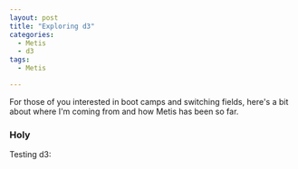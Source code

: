 ```yaml
---
layout: post
title: "Exploring d3"
categories:
  - Metis
  - d3
tags:
  - Metis

---
```

For those of you interested in boot camps and switching fields, here's a bit about where I'm coming from and how Metis has been so far. 

### Holy
Testing d3:

<script src="https://d3js.org/d3.v4.min.js"></script>
<script src="https://cdnjs.cloudflare.com/ajax/libs/d3-legend/2.21.0/d3-legend.js"></script>
<script src="https://d3js.org/queue.v1.min.js"></script>
<script src="https://d3js.org/topojson.v1.min.js"></script>
<script src="https://d3js.org/d3-geo-projection.v1.min.js"></script>
<script src="{{ site.url }}/assets/js/d3-tip.js"></script>
<script src="{{ site.url }}/assets/js/jenks.js"></script>
<script src='https://cdnjs.cloudflare.com/ajax/libs/babel-standalone/6.10.3/babel.min.js'></script>

<script lang='babel' type='text/babel'>
// configuration
const colorVariable = 'population';
const geoIDVariable = 'id';
const format = d3.format(',');

// Set tooltips
const tip = d3.tip()
  .attr('class', 'd3-tip')
  .offset([-10, 0])
  .html(d => `<strong>Country: </strong><span class='details'>${d.properties.name}<br></span>
  <strong>Species: </strong><span class='details'>${d.speciesCount}</span>`);

const margin = {top: 5, right: 100, bottom: 5, left: 5};
width 960 -  is standard...
const width = 960 - margin.left - margin.right;
const height = 500 - margin.top - margin.bottom;

const color = d3.scaleQuantile()
      .range([
    'rgb(7,79,151)',
    'rgb(17,119,220)',
    'rgb(82,165,249)',
    'rgb(181,218,255)', 
    'rgb(236,237,255)',
    'rgb(250,192,194)', 
    'rgb(253,108,113)', 
    'rgb(228,43,49)',
    'rgb(186,7,13)',
    'rgb(138,5,9)'
  ]);


const svg = d3.select('#chart')
  .append('svg')
  .attr('width', width + margin.left + margin.right)
  .attr('height', height + margin.top + margin.bottom)
  .append('g')
  .attr('class', 'map')
  .attr('transform', 'translate(' + [margin.left, margin.top] + ')');

const projection = d3.geoRobinson()
  .scale(148)
  .rotate([352, 0, 0])
  .translate( [width / 2, height / 2]);


const path = d3.geoPath().projection(projection);

svg.call(tip);

//{{ site.url }}/images/project_be
queue()
  .defer(d3.json, '{{ site.url }}/d3data/world_countries.json')
  .defer(d3.csv, '{{ site.url }}/d3data/world_mean.csv')
  .defer(d3.csv, '{{ site.url }}/d3data/species_counts.csv')
  .await(ready);

//queue()
//  .defer(d3.json, '{{url_for('static', filename ='world_countries.json')}}')
//  .defer(d3.csv, '{{url_for('static', filename ='world_mean.csv')}}')
//  .defer(d3.csv, '{{url_for('static', filename ='species_counts.csv')}}')
//  .await(ready);

function ready(error, geography, data, speciesCounts) {
  data.forEach(d => {
    d[colorVariable] = Number(d[colorVariable].replace(',', ''));
  });

  var map = d3.map([{name: "foo"}, {name: "bar"}], function(d) { return d.name; });
  map.get("foo"); // {"name": "foo"}

  const speciesCountbyID = {};

  console.log(speciesCounts);
  speciesCounts.forEach(d => { 
    speciesCountbyID[d[geoIDVariable]] = d["counts"]; 
  });
  console.log(speciesCountbyID);


  const colorVariableValueByID = {};

  data.forEach(d => { colorVariableValueByID[d[geoIDVariable]] = d[colorVariable]; });
  geography.features.forEach(d => { d[colorVariable] = colorVariableValueByID[d.id] });

  // calculate jenks natural breaks
  const numberOfClasses = color.range().length - 1;
  const jenksNaturalBreaks = jenks(data.map(d => d[colorVariable]), numberOfClasses);
  console.log('numberOfClasses', numberOfClasses);
  console.log('jenksNaturalBreaks', jenksNaturalBreaks);

  // set the domain of the color scale based on our data
  color
    .domain(jenksNaturalBreaks);
  console.log(jenksNaturalBreaks);
  console.log("range", d3.extent(jenksNaturalBreaks))


  svg.append('g')
    .attr('class', 'countries')
    .selectAll('path')
    .data(geography.features)
    .enter().append('path')
      .attr('d', path)
      .style('fill', d => {
        if (typeof colorVariableValueByID[d.id] !== 'undefined') {
          return color(colorVariableValueByID[d.id])
        } 
        return 'white'
      })
      .style('fill-opacity',0.8)
      .style('stroke', d => {
          if (d[colorVariable] !== 0) {
          return 'white';
        } 
        return 'lightgray';
      })
      .style('stroke-width', 1)
      .style('stroke-opacity', 0.5)
      // tooltips
      .on('mouseover',function(d){
        d.speciesCount = speciesCountbyID[d[geoIDVariable]];
        tip.show(d);
        d3.select(this)
          .style('fill-opacity', 1)
          .style('stroke-opacity', 1)
          .style('stroke-width', 2)
      })
      .on('mouseout', function(d){
        tip.hide(d);
        d3.select(this)
          .style('fill-opacity', 0.8)
          .style('stroke-opacity', 0.5)
          .style('stroke-width', 1)
      });

  svg.append('path')
    .datum(topojson.mesh(geography.features, (a, b) => a.id !== b.id))
    .attr('class', 'names')
    .attr('d', path);

svg.append("g")
  .attr("class", "legendLinear")
  .attr("transform", "translate(" + [width,50] + ")"); //location

const legendFormat = d3.format(".3f");
const legendLabels = jenksNaturalBreaks.map(d => legendFormat(d));
console.log(legendLabels);

var legendLinear = d3.legendColor()
  .shapeWidth(30)
  .cells(jenksNaturalBreaks)
  .labels(legendLabels)
  .title("Mean IUCN Status Change")
  .titleWidth(100)
  .orient('vertical')
  .scale(color);

svg.select(".legendLinear")
  .call(legendLinear);

d3.select(window).on('resize', resize);

}
</script>






